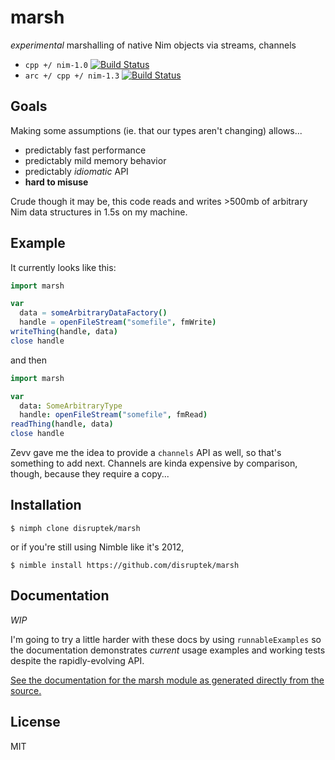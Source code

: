 # marsh
_experimental_ marshalling of native Nim objects via streams, channels

- `cpp +/ nim-1.0` [![Build Status](https://travis-ci.org/disruptek/marsh.svg?branch=master)](https://travis-ci.org/disruptek/marsh)
- `arc +/ cpp +/ nim-1.3` [![Build Status](https://travis-ci.org/disruptek/marsh.svg?branch=devel)](https://travis-ci.org/disruptek/marsh)

## Goals

Making some assumptions (ie. that our types aren't changing) allows...

- predictably fast performance
- predictably mild memory behavior
- predictably _idiomatic_ API
- **hard to misuse**

Crude though it may be, this code reads and writes >500mb of arbitrary Nim data
structures in 1.5s on my machine.

## Example

It currently looks like this:

```nim
import marsh

var
  data = someArbitraryDataFactory()
  handle = openFileStream("somefile", fmWrite)
writeThing(handle, data)
close handle
```

and then

```nim
import marsh

var
  data: SomeArbitraryType
  handle: openFileStream("somefile", fmRead)
readThing(handle, data)
close handle
```

Zevv gave me the idea to provide a `channels` API as well, so that's something
to add next. Channels are kinda expensive by comparison, though, because they
require a copy...

## Installation

```
$ nimph clone disruptek/marsh
```
or if you're still using Nimble like it's 2012,
```
$ nimble install https://github.com/disruptek/marsh
```

## Documentation

_WIP_

I'm going to try a little harder with these docs by using `runnableExamples`
so the documentation demonstrates _current_ usage examples and working tests
despite the rapidly-evolving API.

[See the documentation for the marsh module as generated directly from the
source.](https://disruptek.github.io/marsh/marsh.html)

## License
MIT
